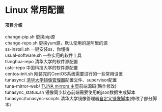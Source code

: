 # Linux 常用配置

#### 项目介绍
  change-pip.sh 更换pip源  
  change-repo.sh 更换yum源，默认使用的是阿里的源  
  ss-install.sh 一键安装ss，你懂得  
  usual-software.sh 一些实用的软件工具  
  tsinghua-repo 清华大学的软件源配置  
  ustc-repo 中国科技大学的软件源配置  
  centos-init.sh 刚装完的CentOS系统需要进行的一些常用设置  
  tunasync/   [清华大学镜像管理器](https://github.com/tuna/tunasync)配置文件、supervisor配置  
  tuna-mirror-web/  [TUNA mirrors 主页](https://github.com/tuna/mirror-web)前端源码(略作修改)  
  tunasync_status.sh 镜像同步状态前端需要使用的json数据生成脚本  
  tunasync/tunasync-scripts  清华大学镜像管理器[自定义镜像脚本](https://github.com/tuna/tunasync-scripts)(修改了部分脚本)